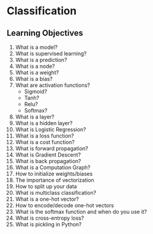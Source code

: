 # Classification

## Learning Objectives

1. What is a model?
2. What is supervised learning?
3. What is a prediction?
4. What is a node?
5. What is a weight?
6. What is a bias?
7. What are activation functions?
   - Sigmoid?
   - Tanh?
   - Relu?
   - Softmax?
8. What is a layer?
9. What is a hidden layer?
10. What is Logistic Regression?
11. What is a loss function?
12. What is a cost function?
13. What is forward propagation?
14. What is Gradient Descent?
15. What is back propagation?
16. What is a Computation Graph?
17. How to initialize weights/biases
18. The importance of vectorization
19. How to split up your data
20. What is multiclass classification?
21. What is a one-hot vector?
22. How to encode/decode one-hot vectors
23. What is the softmax function and when do you use it?
24. What is cross-entropy loss?
25. What is pickling in Python?

